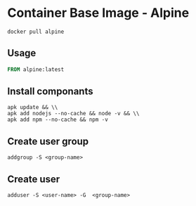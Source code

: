 # Container Base Image - Alpine

```shell
docker pull alpine
```

## Usage
```Dockerfile
FROM alpine:latest
```
## Install componants
```shell
apk update && \\
apk add nodejs --no-cache && node -v && \\
apk add npm --no-cache && npm -v
```

## Create user group
```shell
addgroup -S <group-name>
```

## Create user 
```shell
adduser -S <user-name> -G  <group-name>
```
